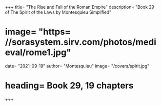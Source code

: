 


+++
title=  "The Rise and Fall of the Roman Empire"
description=  "Book 29 of The Spirit of the Laws by Montesquieu Simplified"
# image=  "https= //sorasystem.sirv.com/photos/medieval/rome1.jpg"
date=  "2021-09-19"
author=  "Montesquieu"
image=  "/covers/spirit.jpg"
# heading=  Book 29, 19 chapters
+++
